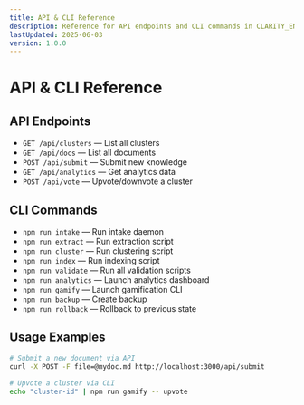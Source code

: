 ```yaml
---
title: API & CLI Reference
description: Reference for API endpoints and CLI commands in CLARITY_ENGINE.
lastUpdated: 2025-06-03
version: 1.0.0
---
```


# API & CLI Reference

## API Endpoints
- `GET /api/clusters` — List all clusters
- `GET /api/docs` — List all documents
- `POST /api/submit` — Submit new knowledge
- `GET /api/analytics` — Get analytics data
- `POST /api/vote` — Upvote/downvote a cluster

## CLI Commands
- `npm run intake` — Run intake daemon
- `npm run extract` — Run extraction script
- `npm run cluster` — Run clustering script
- `npm run index` — Run indexing script
- `npm run validate` — Run all validation scripts
- `npm run analytics` — Launch analytics dashboard
- `npm run gamify` — Launch gamification CLI
- `npm run backup` — Create backup
- `npm run rollback` — Rollback to previous state

## Usage Examples
```sh
# Submit a new document via API
curl -X POST -F file=@mydoc.md http://localhost:3000/api/submit

# Upvote a cluster via CLI
echo "cluster-id" | npm run gamify -- upvote
``` 